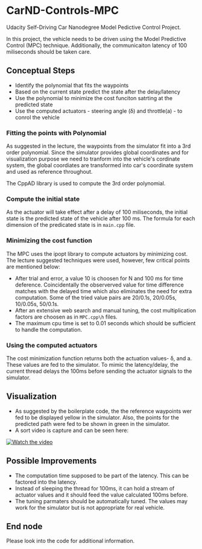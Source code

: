 # CarND-Controls-MPC
Udacity Self-Driving Car Nanodegree Model Pedictive Control Project.

In this project, the vehicle needs to be driven using the Model Predictive Control (MPC) technique. Additionally, the communicaiton latency of 100 miliseconds should be taken care.

## Conceptual Steps
* Identify the polynomial that fits the waypoints
* Based on the current state predict the state after the delay/latency
* Use the polynomial to minimize the cost funciton satrting at the predicted state
* Use the computed actuators - steering angle (δ) and throttle(a) - to conrol the vehicle

### Fitting the points with Polynomial
As suggested in the lecture, the waypoints from the simulator fit into a 3rd order polynomial. Since the simulator provides global coordinates and for visualization purpose we need to tranform into the vehicle's cordinate system, the global coordiates are transformed into car's coordinate system and used as reference throughout.

The CppAD library is used to compute the 3rd order polynomial.

### Compute the initial state 
As the actuator will take effect after a delay of 100 miliseconds, the initial state is the predicted state of the vehicle after 100 ms. The formula for each dimension of the predicated state is in `main.cpp` file.

### Minimizing the cost function
The MPC uses the ipopt library to compute actuators by minimizing cost. The lecture suggested techniques were used, however, few critical points are mentioned below:

* After trial and error, a value 10 is choosen for N and 100 ms for time deference. Coincidentally the observerved value for time difference matches with the delayed time which also eliminates the need for extra computation. Some of the tried value pairs are 20/0.1s, 20/0.05s, 10/0.05s, 50/0.1s. 
* After an extensive web search and manual tuning, the cost multiplication factors are choosen as in `MPC.cpp\h` files.
* The maximum cpu time is set to 0.01 seconds which should be sufficient to handle the computation.

### Using the computed actuators
The cost minimization function returns both the actuation values- δ, and a. These values are fed to the simulator. To mimic the latency/delay, the current thread delays the 100ms before sending the actuator signals to the simulator.

## Visualization
* As suggested by the boilerplate code, the the reference waypoints wer fed to be displayed yellow in the simulator. Also, the points for the predicted path were fed to be shown in green in the simulator.
* A sort video is capture and can be seen here: 

[![Watch the video](http://img.youtube.com/vi/-WgDfrLa1ew/0.jpg)](https://youtu.be/-WgDfrLa1ew)

## Possible Improvements
* The computation time supposed to be part of the latency. This can be factored into the latency.
* Instead of sleeping the thread for 100ms, it can hold a stream of actuator values and it should feed the value calculated 100ms before.
* The tuning parmaters should be automatically tuned. The values may work for the simulator but is not appropriate for real vehicle.

## End node
Please look into the code for additional information.
